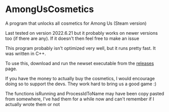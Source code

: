 # AmongUsCosmetics
A program that unlocks all cosmetics for Among Us (Steam version) 

Last tested on version 2022.6.21 but it probably works on newer versions too (if there are any). If it doesn't then feel free to make an issue 

This program probably isn't optimized very well, but it runs pretty fast. It was written in C++.

To use this, download and run the newset executable from the [releases](https://github.com/HackerHansen/AmongUsCosmetics/releases/) page. 

If you have the money to actually buy the cosmetics, I would encourage doing so to support the devs. They work hard to bring us a good game :) 

The functions isRunning and ProcessIdToName may have been copy pasted from somewhere, I've had them for a while now and can't remember if I actually wrote them or not 
